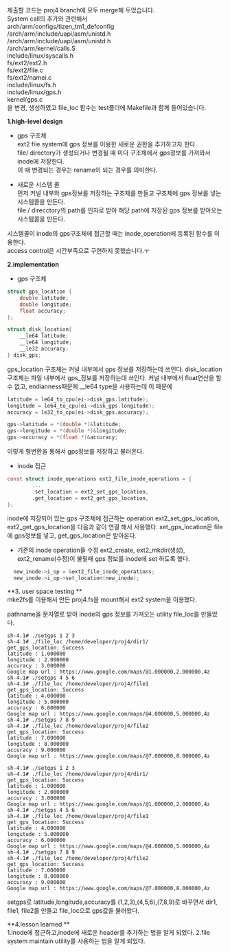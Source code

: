 제출할 코드는 proj4 branch에 모두 merge해 두었습니다.  
System call의 추가와 관련해서   
arch/arm/configs/tizen_tm1_defconfig  
/arch/arm/include/uapi/asm/unistd.h  
/arch/arm/include/uapi/asm/unistd.h  
/arch/arm/kernel/calls.S  
include/linux/syscalls.h  
fs/ext2/ext2.h  
fs/ext2/file.c  
fs/ext2/namei.c  
include/linux/fs.h  
include/linux/gps.h  
kernel/gps.c  
을 변경, 생성하였고 file_loc 함수는 test폴더에 Makefile과 함께 들어있습니다.  

**1.high-level design**  
* gps 구조체  
ext2 file system에 gps 정보를 이용한 새로운 권한을 추가하고자 한다.  
file/ directory가 생성되거나 변경될 때 미다 구조체에서 gps정보를 가져와서 inode에 저장한다.  
이 때 변경되는 경우는 rename이 되는 경우를 의미한다.  

* 새로운 시스템 콜  
먼저 커널 내부와 gps정보를 저장하는 구조체를 만들고 구조체에 gps 정보를 넣는 시스템콜을 만든다.  
file / direcctory의 path를 인자로 받아 해당 path에 저장된 gps 정보를 받아오는 시스템콜을 만든다.   

시스템콜이 inode의 gps구조체에 접근할 때는 inode_operation에 등록된 함수를 이용한다.  
access control은 시간부족으로 구현하지 못했습니다.ㅜ  

**2.implementation**  
* gps 구조체  
```c
struct gps_location {
	double latitude;
	double longitude;
	float accuracy;
};

struct disk_location{
	__le64 latitude;	
	__le64 longitude;	
	__le32 accuracy;
} disk_gps;
```
gps_location 구조체는 커널 내부에서 gps 정보를 저장하는데 쓰인다. disk_location 구조체는 파일 내부에서 gps_정보를 저장하는데 쓰인다. 커널 내부에서 float연산을 할 수 없고, endianness때문에 __le64 type을 사용하는데 이 때문에
```c
latitude = le64_to_cpu(ei->disk_gps.latitude);
longitude = le64_to_cpu(ei->disk_gps.longitude);
accuracy = le32_to_cpu(ei->disk_gps.accuracy);

gps->latitude = *(double *)&latitude;
gps->longitude = *(double *)&longitude;
gps->accuracy = *(float *)&accuracy;	
```
이렇게 형변환을 통해서 gps정보를 저장하고 불러온다.  

* inode 접근  
```c
const struct inode_operations ext2_file_inode_operations = {
        ...
        .set_location = ext2_set_gps_location,
        .get_location = ext2_get_gps_location,
};
```
inode에 저장되어 있는 gps 구조체에 접근하는 operation ext2_set_gps_location, ext2_get_gps_location을 다음과 같이 연결 해서 사용했다. set_gps_location은 file에 gps정보를 넣고, get_gps_location은 받아온다.

* 기존의 inode operation들 수정
ext2_create, ext2_mkdir(생성), ext2_rename(수정)이 불릴때 gps 정보를 inode에 set 하도록 했다.
```c
  new_inode->i_op = &ext2_file_inode_operations;
  new_inode->i_op->set_location(new_inode);
```
**3. user space testing **  
mke2fs를 이용해서 만든 proj4.fs을 mount해서 ext2 system을 이용했다.

pathname을 문자열로 받아 inode의 gps 정보를 가져오는 utility file_loc를 만들었다.
```
sh-4.1# ./setgps 1 2 3
sh-4.1# ./file_loc /home/developer/proj4/dir1/
get_gps_location: Success
latitude : 1.000000
longitude : 2.000000
accuracy : 3.000000
Google map url : https://www.google.com/maps/@1.000000,2.000000,4z
sh-4.1# ./setgps 4 5 6
sh-4.1# ./file_loc /home/developer/proj4/file1
get_gps_location: Success
latitude : 4.000000
longitude : 5.000000
accuracy : 6.000000
Google map url : https://www.google.com/maps/@4.000000,5.000000,4z
sh-4.1# ./setgps 7 8 9                        
sh-4.1# ./file_loc /home/developer/proj4/file2
get_gps_location: Success
latitude : 7.000000
longitude : 8.000000
accuracy : 9.000000
Google map url : https://www.google.com/maps/@7.000000,8.000000,4z
```
```
sh-4.1# ./setgps 1 2 3
sh-4.1# ./file_loc /home/developer/proj4/dir1/
get_gps_location: Success
latitude : 1.000000
longitude : 2.000000
accuracy : 3.000000
Google map url : https://www.google.com/maps/@1.000000,2.000000,4z
sh-4.1# ./setgps 4 5 6
sh-4.1# ./file_loc /home/developer/proj4/file1
get_gps_location: Success
latitude : 4.000000
longitude : 5.000000
accuracy : 6.000000
Google map url : https://www.google.com/maps/@4.000000,5.000000,4z
sh-4.1# ./setgps 7 8 9                        
sh-4.1# ./file_loc /home/developer/proj4/file2
get_gps_location: Success
latitude : 7.000000
longitude : 8.000000
accuracy : 9.000000
Google map url : https://www.google.com/maps/@7.000000,8.000000,4z
```
setgps로 latitude,longitude,accuracy를 (1,2,3),(4,5,6),(7,8,9)로 바꾸면서
dir1, file1, file2를 만들고 
file_loc으로 gps값을 불러왔다.  

**4.lesson learned **  
1.inode에 접근하고,inode에 새로운 header를 추가하는 법을 알게 되었다.
2.file system maintain utility를 사용하는 법을 알게 되었다.
